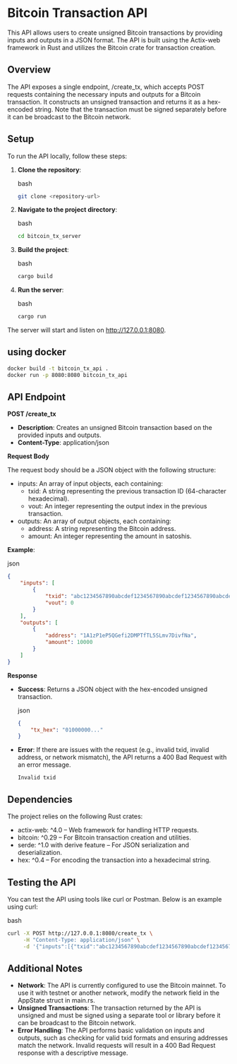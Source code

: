 # Bitcoin Transaction API

This API allows users to create unsigned Bitcoin transactions by providing inputs and outputs in a JSON format. The API is built using the Actix-web framework in Rust and utilizes the Bitcoin crate for transaction creation.

## Overview

The API exposes a single endpoint, /create_tx, which accepts POST requests containing the necessary inputs and outputs for a Bitcoin transaction. It constructs an unsigned transaction and returns it as a hex-encoded string. Note that the transaction must be signed separately before it can be broadcast to the Bitcoin network.

## Setup

To run the API locally, follow these steps:

1. **Clone the repository**:

   bash

   ```bash
   git clone <repository-url>
   ```

2. **Navigate to the project directory**:

   bash

   ```bash
   cd bitcoin_tx_server
   ```

3. **Build the project**:

   bash

   ```bash
   cargo build
   ```

4. **Run the server**:

   bash

   ```bash
   cargo run
   ```

The server will start and listen on http://127.0.0.1:8080.

## using docker

   ```bash
 docker build -t bitcoin_tx_api .
 docker run -p 8080:8080 bitcoin_tx_api
   ```

## API Endpoint

**POST /create_tx**

- **Description**: Creates an unsigned Bitcoin transaction based on the provided inputs and outputs.
- **Content-Type**: application/json

**Request Body**

The request body should be a JSON object with the following structure:

- inputs: An array of input objects, each containing:
  - txid: A string representing the previous transaction ID (64-character hexadecimal).
  - vout: An integer representing the output index in the previous transaction.
- outputs: An array of output objects, each containing:
  - address: A string representing the Bitcoin address.
  - amount: An integer representing the amount in satoshis.

**Example**:

json

```json
{
    "inputs": [
        {
            "txid": "abc1234567890abcdef1234567890abcdef1234567890abcdef1234567890abc",
            "vout": 0
        }
    ],
    "outputs": [
        {
            "address": "1A1zP1eP5QGefi2DMPTfTL5SLmv7DivfNa",
            "amount": 10000
        }
    ]
}
```

**Response**

- **Success**: Returns a JSON object with the hex-encoded unsigned transaction.

  json

  ```json
  {
      "tx_hex": "01000000..."
  }
  ```

- **Error**: If there are issues with the request (e.g., invalid txid, invalid address, or network mismatch), the API returns a 400 Bad Request with an error message.

  ```text
  Invalid txid
  ```

## Dependencies

The project relies on the following Rust crates:

- actix-web: ^4.0 – Web framework for handling HTTP requests.
- bitcoin: ^0.29 – For Bitcoin transaction creation and utilities.
- serde: ^1.0 with derive feature – For JSON serialization and deserialization.
- hex: ^0.4 – For encoding the transaction into a hexadecimal string.

## Testing the API

You can test the API using tools like curl or Postman. Below is an example using curl:

bash

```bash
curl -X POST http://127.0.0.1:8080/create_tx \
     -H "Content-Type: application/json" \
     -d '{"inputs":[{"txid":"abc1234567890abcdef1234567890abcdef1234567890abcdef1234567890abc","vout":0}],"outputs":[{"address":"1A1zP1eP5QGefi2DMPTfTL5SLmv7DivfNa","amount":10000}]}'
```

## Additional Notes

- **Network**: The API is currently configured to use the Bitcoin mainnet. To use it with testnet or another network, modify the network field in the AppState struct in main.rs.
- **Unsigned Transactions**: The transaction returned by the API is unsigned and must be signed using a separate tool or library before it can be broadcast to the Bitcoin network.
- **Error Handling**: The API performs basic validation on inputs and outputs, such as checking for valid txid formats and ensuring addresses match the network. Invalid requests will result in a 400 Bad Request response with a descriptive message.